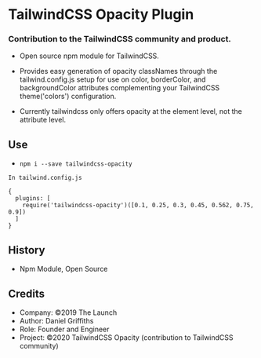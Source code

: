 # TailwindCSS Opacity Plugin

### Contribution to the TailwindCSS community and product.

- Open source npm module for TailwindCSS.

- Provides easy generation of opacity classNames through the tailwind.config.js setup for use on color, borderColor, and backgroundColor attributes complementing your TailwindCSS theme('colors') configuration.

- Currently tailwindcss only offers opacity at the element level, not the attribute level.

## Use

- `npm i --save tailwindcss-opacity`

```
In tailwind.config.js

{
  plugins: [
    require('tailwindcss-opacity')([0.1, 0.25, 0.3, 0.45, 0.562, 0.75, 0.9])
  ]
}
```

## History

- Npm Module, Open Source

## Credits

- Company: ©2019 The Launch
- Author: Daniel Griffiths
- Role: Founder and Engineer
- Project: ©2020 TailwindCSS Opacity (contribution to TailwindCSS community)
